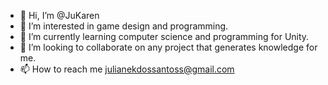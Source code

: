 - 👋 Hi, I’m @JuKaren
- 👀 I’m interested in game design and programming.
- 🌱 I’m currently learning computer science and programming for Unity.
- 💞️ I’m looking to collaborate on any project that generates knowledge for me.
- 📫 How to reach me julianekdossantoss@gmail.com

<!---
JuKaren/JuKaren is a ✨ special ✨ repository because its `README.md` (this file) appears on your GitHub profile.
You can click the Preview link to take a look at your changes.
--->
